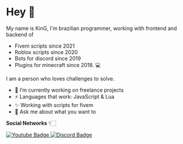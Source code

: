 # Hey 👋

My name is KinG, I'm brazilian programmer, working with frontend and backend of 
- Fivem scripts since 2021 
- Roblox scripts since 2020
- Bots for discord since 2019
- Plugins for minecraft since 2018. 💻

I am a person who loves challenges to solve.

- 🎃 I’m currently working on freelance projects
- ⚡ Languages that work: JavaScript & Lua
- ✨ Working with scripts for fivem
- 💬 Ask me about what you want to

**Social Networks** 👇🏻

[
![Youtube Badge](https://img.shields.io/badge/-Youtube-FF0000?style=flat-square&labelColor=FF0000&logo=youtube&logoColor=white&link=https://www.youtube.com/zking0d)
](https://www.youtube.com/zking0d)
[
![Discord Badge](https://img.shields.io/badge/-Discord-324ea8?style=flat-square&labelColor=324ea8&logo=discord&logoColor=white&link=https://discord.gg/jSDueh58cT)
](https://discord.gg/jSDueh58cT)
